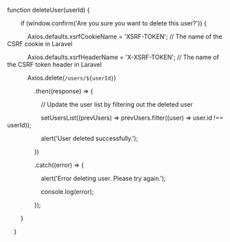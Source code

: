 function deleteUser(userId) {

        if (window.confirm('Are you sure you want to delete this user?')) {

            Axios.defaults.xsrfCookieName = 'XSRF-TOKEN'; // The name of the CSRF cookie in Laravel

            Axios.defaults.xsrfHeaderName = 'X-XSRF-TOKEN'; // The name of the CSRF token header in Laravel

  

            Axios.delete(`/users/${userId}`)

                .then((response) => {

                    // Update the user list by filtering out the deleted user

                    setUsersList((prevUsers) => prevUsers.filter((user) => user.id !== userId));

  

                    alert('User deleted successfully.');

                })

                .catch((error) => {

                    alert('Error deleting user. Please try again.');

                    console.log(error);

                });

        }

    }